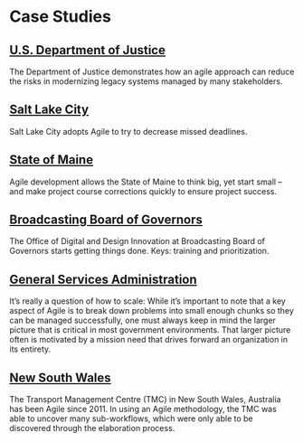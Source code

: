 # Case Studies

## [U.S. Department of Justice](us_department_of_justice.md)

The Department of Justice demonstrates how an agile approach can reduce the risks in modernizing legacy systems managed by many stakeholders. 

## [Salt Lake City](salt_lake_city.md)

Salt Lake City adopts Agile to try to decrease missed deadlines.

## [State of Maine](state_of_maine.md)

Agile development allows the State of Maine to think big, yet start small – and make project course corrections quickly to ensure project success.

## [Broadcasting Board of Governors](broadcasting_board_of_governors.md)

The Office of Digital and Design Innovation at Broadcasting Board of Governors starts getting things done. Keys: training and prioritization.

## [General Services Administration](general_services_administration.md)

It’s really a question of how to scale: While it’s important to note that a key aspect of Agile is to break down problems into small enough chunks so they can be managed successfully, one must always keep in mind the larger picture that is critical in most government environments. That larger picture often is motivated by a mission need that drives forward an organization in its entirety.

## [New South Wales](new_south_wales.md)

The Transport Management Centre (TMC) in New South Wales, Australia has been Agile since 2011. In using an Agile methodology, the TMC was able to uncover many sub-workflows, which were only able to be discovered through the elaboration process.